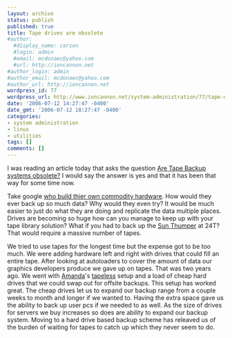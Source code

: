 ```yaml
---
layout: archive
status: publish
published: true
title: Tape drives are obsolete
#author:
  #display_name: carson
  #login: admin
  #email: mcdonaec@yahoo.com
  #url: http://ioncannon.net
#author_login: admin
#author_email: mcdonaec@yahoo.com
#author_url: http://ioncannon.net
wordpress_id: 77
wordpress_url: http://www.ioncannon.net/system-administration/77/tape-drives-are-obsolete/
date: '2006-07-12 14:27:47 -0400'
date_gmt: '2006-07-12 18:27:47 -0400'
categories:
- system administration
- linux
- utilities
tags: []
comments: []
---
```

I was reading an article today that asks the question <a href="http://blogs.zdnet.com/Ou/?p=267">Are Tape Backup systems obsolete?</a> I would say the answer is yes and that it has been that way for some time now. 

Take google <a href="http://computerworld.co.nz/news.nsf/0/BCFA4BB3447790ACCC2571A4001C6703?OpenDocument">who build thier own commodity hardware</a>. How would they ever back up so much data? Why would they even try? It would be much easier to just do what they are doing and replicate the data multiple places. Drives are becoming so huge how can you manage to keep up with your tape library solution? What if you had to back up the <a href="http://www.ioncannon.net/system-administration/74/sun-zfs-and-some-big-hardware/">Sun Thumper</a> at 24T? That would require a massive number of tapes.

We tried to use tapes for the longest time but the expense got to be too much. We were adding hardware left and right with drives that could fill an entire tape. After looking at autoloaders to cover the amount of data our graphics developers produce we gave up on tapes. That was two years ago. We went with <a href="http://www.amanda.org/">Amanda</a>'s <a href="http://www.amanda.org/fom-serve/cache/191.html">tapeless</a> setup and a load of cheap hard drives that we could swap out for offsite backups. This setup has worked great. The cheap drives let us to expand our backup range from a couple weeks to month and longer if we wanted to. Having the extra space gave us the ability to back up user pcs if we needed to as well. As the size of drives for servers we buy increases so does are ability to expand our backup system. Moving to a hard drive based backup scheme has releaved us of the burden of waiting for tapes to catch up which they never seem to do.


